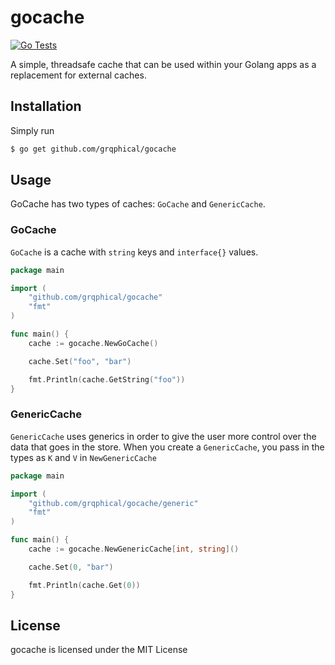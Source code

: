 # gocache

[![Go Tests](https://github.com/grqphical/gocache/actions/workflows/tests.yml/badge.svg)](https://github.com/grqphical/gocache/actions/workflows/tests.yml)

A simple, threadsafe cache that can be used within your Golang apps as a replacement for external caches.

## Installation

Simply run

```bash
$ go get github.com/grqphical/gocache
```

## Usage

GoCache has two types of caches: `GoCache` and `GenericCache`.

### GoCache

`GoCache` is a cache with `string` keys and `interface{}` values.

```go
package main

import (
    "github.com/grqphical/gocache"
    "fmt"
)

func main() {
    cache := gocache.NewGoCache()

    cache.Set("foo", "bar")

    fmt.Println(cache.GetString("foo"))
}
```

### GenericCache

`GenericCache` uses generics in order to give the user more control over the data that goes in the store. When you create a `GenericCache`, you pass in the
types as `K` and `V` in `NewGenericCache`

```go
package main

import (
    "github.com/grqphical/gocache/generic"
    "fmt"
)

func main() {
    cache := gocache.NewGenericCache[int, string]()

    cache.Set(0, "bar")

    fmt.Println(cache.Get(0))
}
```

## License

gocache is licensed under the MIT License
